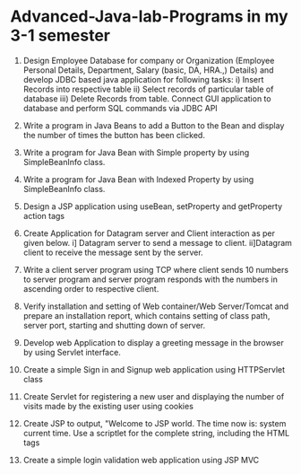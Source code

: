 # Advanced-Java-lab-Programs in my 3-1 semester
1. Design Employee Database for company or Organization (Employee Personal Details, 
Department, Salary (basic, DA, HRA.,) Details) and develop JDBC based java application for 
following tasks: 
i) Insert Records into respective table 
ii) Select records of particular table of database 
iii) Delete Records from table. 
Connect GUI application to database and perform SQL commands via JDBC API 

2. Write a program in Java Beans to add a Button to the Bean and display the number of times the 
button has been clicked. 

3. Write a program for Java Bean with Simple property by using SimpleBeanInfo class. 

4. Write a program for Java Bean with Indexed Property by using SimpleBeanInfo class. 

5. Design a JSP application using useBean, setProperty and getProperty action tags 

6. Create Application for Datagram server and Client interaction as per given below. 
i] Datagram server to send a message to client. 
ii]Datagram client to receive the message sent by the server. 

7. Write a client server program using TCP where client sends 10 numbers to server program and 
server program responds with the numbers in ascending order to respective client. 

8. Verify installation and setting of Web container/Web Server/Tomcat and prepare an installation 
report, which contains setting of class path, server port, starting and shutting down of server. 

9. Develop web Application to display a greeting message in the browser by using Servlet 
interface. 

10. Create a simple Sign in and Signup web application using HTTPServlet class 

11. Create Servlet for registering a new user and displaying the number of visits made by the 
existing user using cookies 

12. Create JSP to output, "Welcome to JSP world. The time now is: system current time. Use a 
scriptlet for the complete string, including the HTML tags 

13. Create a simple login validation web application using JSP MVC


